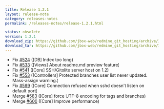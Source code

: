 ```yaml
---
title: Release 1.2.1
layout: release-note
category: releases-notes
permalink: /releases-notes/release-1.2.1.html

status: obsolete
version: 1.2.1
download_zip: https://github.com/jbox-web/redmine_git_hosting/archive/1.2.1.zip
download_tar: https://github.com/jbox-web/redmine_git_hosting/archive/1.2.1.tar.gz
---
```


* Fix [#524](https://github.com/jbox-web/redmine_git_hosting/issues/524) ([DB] Index too long)
* Fix [#533](https://github.com/jbox-web/redmine_git_hosting/issues/533) ([Views] About readme.md preview feature)
* Fix [#541](https://github.com/jbox-web/redmine_git_hosting/issues/541) ([Core] SSH/Gitolite server host on 1.2)
* Fix [#553](https://github.com/jbox-web/redmine_git_hosting/issues/553) ([Controllers] Protected branches user list never updated. Mass-assign warning.)
* Fix [#569](https://github.com/jbox-web/redmine_git_hosting/issues/569) ([Core] Connection refused when sshd doesn't listen on default port)
* Merge [#583](https://github.com/jbox-web/redmine_git_hosting/pull/583) ([Core] force UTF-8 encoding for tags and branches)
* Merge [#600](https://github.com/jbox-web/redmine_git_hosting/pull/600) ([Core] Improve performance)
